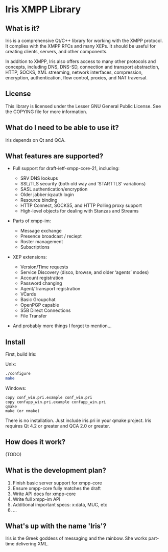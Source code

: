 # Iris XMPP Library

## What is it?

Iris is a comprehensive Qt/C++ library for working with the XMPP protocol. It complies with the XMPP RFCs and many XEPs. It should be useful for creating clients, servers, and other components.

In addition to XMPP, Iris also offers access to many other protocols and concepts, including DNS, DNS-SD, connection and transport abstraction, HTTP, SOCKS, XML streaming, network interfaces, compression, encryption, authentication, flow control, proxies, and NAT traversal.

## License

This library is licensed under the Lesser GNU General Public License. See the COPYING file for more information.

## What do I need to be able to use it?

Iris depends on Qt and QCA.

## What features are supported?

* Full support for draft-ietf-xmpp-core-21, including:
  * SRV DNS lookups
  * SSL/TLS security (both old way and ‘STARTTLS’ variations)
  * SASL authentication/encryption
  * Older jabber:iq:auth login
  * Resource binding
  * HTTP Connect, SOCKS5, and HTTP Polling proxy support
  * High-level objects for dealing with Stanzas and Streams

* Parts of xmpp-im:
  * Message exchange
  * Presence broadcast / reciept
  * Roster management
  * Subscriptions

* XEP extensions:
  * Version/Time requests
  * Service Discovery (disco, browse, and older ‘agents’ modes)
  * Account registration
  * Password changing
  * Agent/Transport registration
  * VCards
  * Basic Groupchat
  * OpenPGP capable
  * S5B Direct Connections
  * File Transfer

* And probably more things I forgot to mention…

## Install

First, build Iris:

Unix:

```sh
./configure
make
```

Windows:

```
copy conf_win.pri.example conf_win.pri
copy confapp_win.pri.example confapp_win.pri
qmake
make (or nmake)
```

There is no installation. Just include iris.pri in your qmake project. Iris requires Qt 4.2 or greater and QCA 2.0 or greater.

## How does it work?

(TODO)

## What is the development plan?

1. Finish basic server support for xmpp-core
2. Ensure xmpp-core fully matches the draft
3. Write API docs for xmpp-core
4. Write full xmpp-im API
5. Additional important specs: x:data, MUC, etc
6. ...

## What's up with the name 'Iris'?

Iris is the Greek goddess of messaging and the rainbow. She works part-time delivering XML.
